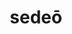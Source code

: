 ---
title: sedeō
meaning: to sit
ch: one
pos: verb
secondppstem: sed
infend: ēre
conjugation: second
derivative: sedentary, session, sessile
---